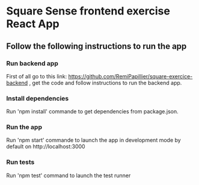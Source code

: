 # Square Sense frontend exercise React App

## Follow the following instructions to run the app

### Run backend app

First of all go to this link: https://github.com/RemiPapillier/square-exercice-backend , get the code and follow instructions to run the backend app.

### Install dependencies

Run 'npm install' commande to get dependencies from package.json.

### Run the app

Run 'npm start' commande to launch the app in development mode by default on http://localhost:3000

### Run tests

Run 'npm test' command to launch the test runner
